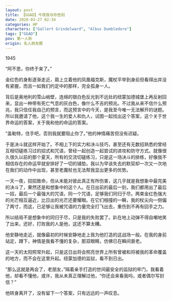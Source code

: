 ```yaml
---
layout: post
title: 【GGAD】今夜我与你告别
date: 2020-03-27 02:34
categories: HP
characters: ["Gallert Grindelward", "Albus Dumbledore"]
tags: ["GGAD"]
pov: 第一人称
origin: 名人朋友圈
---
```


1945

“阿不思，你终于来了。”

金红色的身影逐渐走近，肩上立着他的凤凰福克斯，魔杖平举到身前但看得出并没有紧握，而且一如我们约定中的那样，完全孤身一人。

背后是奥地利的雪山峭壁，连绵的银白色反光到不远处的纽蒙加德城堡上再反射回来，显出一种带有死亡气息的灰白色，像什么不吉的预兆。不过我从来不信什么预兆，我只信任我自己的预言，而这预言中的今天，是我至今唯一无法解开的谜题。所以我邀请了他，这个我一生的爱人和仇人，试图一起找出这个答案，这个关于世界命运的答案，关于我和他的命运的答案。

“盖勒特，住手吧，否则我就要阻止你了。”他的神情痛苦但没有迟疑。

于是决斗就这样开始了。不相上下的实力和决斗技巧，甚至还有无数招熟悉的曾经互相切磋练习过的招式和咒语，曾经一起创造一起尝试的进攻和防守方式。就像很久很久以前的那个夏天，所有的交流切磋练习，只是这一场决斗的排练，好像我不相信存在的命运早就安排好了一切的铺垫。我以为早该失去的默契却一次又一次地在我们的动作中出现，甚至老魔杖也无法帮我显出更多的优势。

一天一夜，招招致命，但从未能对彼此真正有所伤害，这几乎就是我想象中最完美的决斗了，果然还是和想象中的这个人。在日出前的最后一刻，我们都用出了最后一招，最后一个最强大的咒语，同一个咒语，足够我们同归于尽。两束金红色强大的光芒相互逼近，比日出的光芒还要耀眼。在它们相撞的一瞬，我的杖尖向一侧偏了两寸，而这，已足够让我被咒语的力量完全打飞出去，重伤到不再有回手之力。

所以结局不是想象中的同归于尽，只是我的失败罢了。趴在地上动弹不得自嘲地笑了出来，还好，打败我的人是他，这还不算太糟。

他安静地走近，就像最初的时候安静地走上我为他打造的这战场一般。在我的身前站定，蹲下，神情是我看不懂的复杂，那双眼睛，仿佛已在瞬间衰老。

这一天的太阳照常升起，只是这日出将会照亮世界上所有曾被和将被我的革命覆盖的地方，而不会在这里升起。纽蒙加德的监狱，看不到日出。

“那么这就是再会了，老朋友，”隔着亲手打造的世间最安全的监狱的牢门，我看着他，却看不懂他，或许，我从未真正理解过他，“你还会来看我吗，或者偶尔写封信？”

他转身离开了，没有留下一个答案，只有远远的一声叹息。
